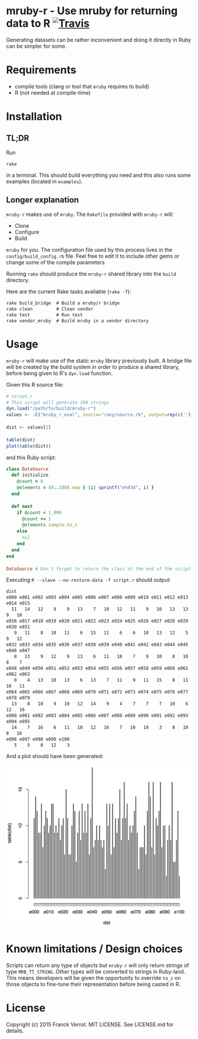 # mruby-r - Use mruby for returning data to R [![Travis](https://secure.travis-ci.org/franckverrot/mruby-r.png)](http://travis-ci.org/franckverrot/mruby-r)

Generating datasets can be rather inconvenient and doing it directly in Ruby
can be simpler for some.

# Requirements

* compile tools (clang or tool that `mruby` requires to build)
* R (not needed at compile-time)

# Installation

## TL;DR

Run

    rake

in a terminal. This should build everything you need and this also runs some
examples (located in `examples`).


## Longer explanation

`mruby-r` makes use of `mruby`. The `Rakefile` provided with `mruby-r` will:

  * Clone
  * Configure
  * Build

`mruby` for you. The configuration file used by this process lives in the
`config/build_config.rb` file. Feel free to edit it to include other gems or
change some of the compile parameters

Running `rake` should produce the `mruby-r` shared library into the `build` directory.

Here are the current Rake tasks available (`rake -T`):

    rake build_bridge  # Build a mruby/r bridge
    rake clean         # Clean vendor
    rake test          # Run test
    rake vendor_mruby  # Build mruby in a vendor directory

# Usage

`mruby-r` will make use of the static `mruby` library previously built. A
bridge file will be created by the build system in order to produce a shared
library, before being given to R's `dyn.load` function.

Given this R source file:

```r
# script.r
# This script will generate 100 strings
dyn.load("/path/to/build/mruby-r")
values <- .C("mruby_r_eval", source="/any/source.rb", output=rep(c(''),each=1000))

dist <- values[2]

table(dist)
plot(table(dist))
```

and this Ruby script:

```ruby
class DataSource
  def initialize
    @count = 0
    @elements = (0..100).map { |i| sprintf("e%03d", i) }
  end

  def next
    if @count < 1_000
      @count += 1
      @elements.sample.to_s
    else
      nil
    end
  end
end

DataSource # Don't forget to return the class at the end of the script
```

Executing `R --slave --no-restore-data -f script.r` should output:

  ```
  dist
  e000 e001 e002 e003 e004 e005 e006 e007 e008 e009 e010 e011 e012 e013 e014 e015
    11   14   12    9    9   13    7   10   12   11    9   10   13   13    9   10
  e016 e017 e018 e019 e020 e021 e022 e023 e024 e025 e026 e027 e028 e029 e030 e031
     9   11    8   10   11    6   15   11    6    6   10   13   12    5    9   12
  e032 e033 e034 e035 e036 e037 e038 e039 e040 e041 e042 e043 e044 e045 e046 e047
     8   13    9   12    9   13    6   11   18    7    8   10    8   10    8    7
  e048 e049 e050 e051 e052 e053 e054 e055 e056 e057 e058 e059 e060 e061 e062 e063
     8    4   13   10   13    6   13    7   11    9   11   15    8   11   16   11
  e064 e065 e066 e067 e068 e069 e070 e071 e072 e073 e074 e075 e076 e077 e078 e079
    13    8   10    9   10   12   14    9    4    7    7    7   10    6   12   16
  e080 e081 e082 e083 e084 e085 e086 e087 e088 e089 e090 e091 e092 e093 e094 e095
    14    7   16    6   11   10   12   16    7   10   10    3    8   10    8   16
  e096 e097 e098 e099 e100
     5    5    8   12    3
  ```

  And a plot should have been generated:

<img src="https://raw.githubusercontent.com/franckverrot/mruby-r/master/doc/plot_table_dist.png">

# Known limitations / Design choices

Scripts can return any type of objects but `mruby-r` will only return strings
of type `MRB_TT_STRING`. Other types will be converted to strings in Ruby-land.
This means developers will be given the opportunity to override `to_s` on those
objects to fine-tune their representation before being casted in R.

# License

Copyright (c) 2015 Franck Verrot. MIT LICENSE. See LICENSE.md for details.
